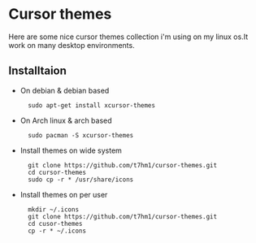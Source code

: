 # Cursor themes
Here are some nice cursor themes collection i'm using on my linux os.It work on many desktop environments.

## Installtaion
* On debian & debian based

		sudo apt-get install xcursor-themes
		
* On Arch linux & arch based

		sudo pacman -S xcursor-themes
		
* Install themes on wide system

		git clone https://github.com/t7hm1/cursor-themes.git
		cd cursor-themes
		sudo cp -r * /usr/share/icons
		
* Install themes on per user

		mkdir ~/.icons
		git clone https://github.com/t7hm1/cursor-themes.git
		cd cusor-themes
		cp -r * ~/.icons
